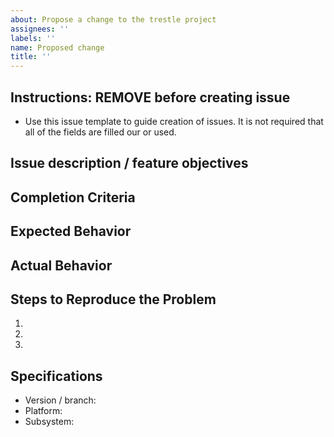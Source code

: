 ```yaml
---
about: Propose a change to the trestle project
assignees: ''
labels: ''
name: Proposed change
title: ''
---
```


## Instructions: REMOVE before creating issue

- Use this issue template to guide creation of issues. It is not required that all of the fields are filled our or used.

## Issue description / feature objectives

## Completion Criteria

## Expected Behavior

## Actual Behavior

## Steps to Reproduce the Problem

1.
1.
1.

## Specifications

- Version / branch:
- Platform:
- Subsystem:
